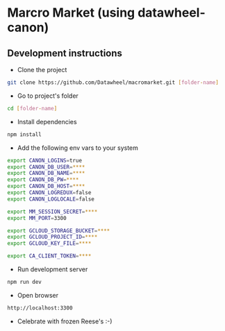 # Marcro Market (using datawheel-canon)

## Development instructions

* Clone the project
```Bash
git clone https://github.com/Datawheel/macromarket.git [folder-name]
```

* Go to project's folder
```Bash
cd [folder-name]
```

* Install dependencies
```Bash
npm install
```

* Add the following env vars to your system
```Bash
export CANON_LOGINS=true
export CANON_DB_USER=****
export CANON_DB_NAME=****
export CANON_DB_PW=****
export CANON_DB_HOST=****
export CANON_LOGREDUX=false
export CANON_LOGLOCALE=false

export MM_SESSION_SECRET=****
export MM_PORT=3300

export GCLOUD_STORAGE_BUCKET=****
export GCLOUD_PROJECT_ID=****
export GCLOUD_KEY_FILE=****

export CA_CLIENT_TOKEN=****
```


* Run development server
```Bash
npm run dev
```

* Open browser
```Bash
http://localhost:3300
```

* Celebrate with frozen Reese's :-)
